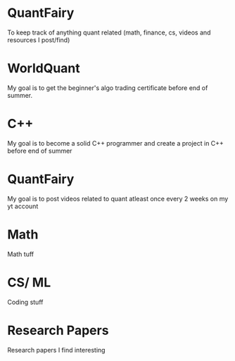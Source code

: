 # QuantFairy
To keep track of anything quant related (math, finance, cs, videos and resources I post/find)

# WorldQuant

My goal is to get the beginner's algo trading certificate before end of summer.

# C++ 

My goal is to become a solid C++ programmer and create a project in C++ before end of summer 

# QuantFairy

My goal is to post videos related to quant atleast once every 2 weeks on my yt account

# Math 

Math tuff 

# CS/ ML

Coding stuff

# Research Papers

Research papers I find interesting



